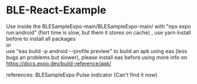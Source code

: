 # BLE-React-Example

Use inside the BLESampleExpo-main/BLESampleExpo-main/ with "npx expo run:android" (fisrt time is slow, but them it stores on cache) , use yarn install before to install all packages
<br/>
or
<br/>
use "eas build -p android --profile preview" to build an apk using eas (less bugs an problems but slower), please install eas before using more info on https://docs.expo.dev/build-reference/apk/




references: BLESampleExpo Pulse indicator (Can't find it now)
